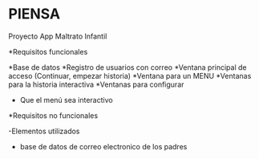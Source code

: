 # PIENSA
Proyecto App Maltrato Infantil

*Requisitos funcionales

  *Base de datos
  *Registro de usuarios con correo 
  *Ventana principal de acceso (Continuar, empezar historia)
  *Ventana para un MENU
  *Ventanas para la historia interactiva
  *Ventanas para configurar
  * Que el menú sea interactivo
  
 
*Requisitos no funcionales

 -Elementos utilizados
 - base de datos de correo electronico de los padres
 
